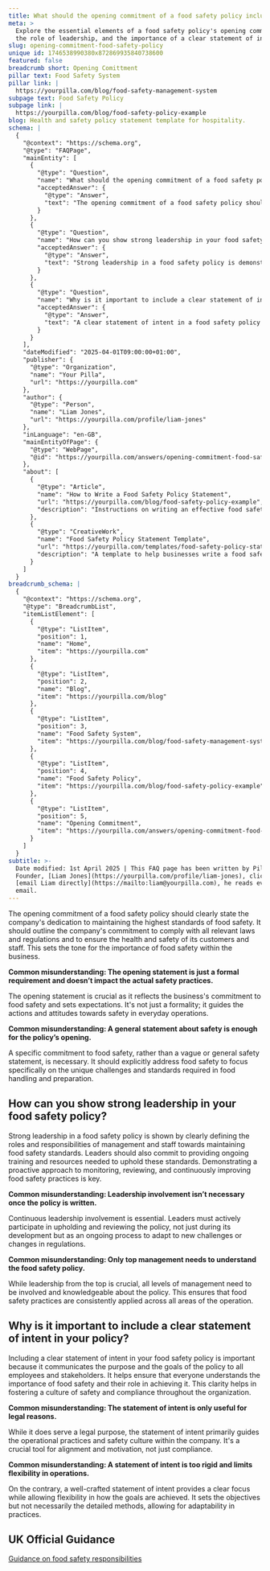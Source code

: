 ```yaml
---
title: What should the opening commitment of a food safety policy include?
meta: >
  Explore the essential elements of a food safety policy's opening commitment,
  the role of leadership, and the importance of a clear statement of intent.
slug: opening-commitment-food-safety-policy
unique id: 1746538990380x872869935840738600
featured: false
breadcrumb short: Opening Comittment
pillar text: Food Safety System
pillar link: |
  https://yourpilla.com/blog/food-safety-management-system
subpage text: Food Safety Policy
subpage link: |
  https://yourpilla.com/blog/food-safety-policy-example
blog: Health and safety policy statement template for hospitality.
schema: |
  {
    "@context": "https://schema.org",
    "@type": "FAQPage",
    "mainEntity": [
      {
        "@type": "Question",
        "name": "What should the opening commitment of a food safety policy include?",
        "acceptedAnswer": {
          "@type": "Answer",
          "text": "The opening commitment of a food safety policy should explicitly state the company's dedication to the highest standards of food safety, outlining adherence to laws and regulations and prioritising customer and staff health and safety. This is fundamental for establishing the importance of food safety within the company."
        }
      },
      {
        "@type": "Question",
        "name": "How can you show strong leadership in your food safety policy?",
        "acceptedAnswer": {
          "@type": "Answer",
          "text": "Strong leadership in a food safety policy is demonstrated by clearly defining management and staff roles and providing ongoing training to uphold food safety standards. It includes a commitment to continual monitoring, review, and improvement of food safety practices."
        }
      },
      {
        "@type": "Question",
        "name": "Why is it important to include a clear statement of intent in your food safety policy?",
        "acceptedAnswer": {
          "@type": "Answer",
          "text": "A clear statement of intent in a food safety policy communicates the goals and purpose to all employees and stakeholders, ensuring comprehension of food safety's importance and individual roles in achieving it, which supports a culture of safety and compliance."
        }
      }
    ],
    "dateModified": "2025-04-01T09:00:00+01:00",
    "publisher": {
      "@type": "Organization",
      "name": "Your Pilla",
      "url": "https://yourpilla.com"
    },
    "author": {
      "@type": "Person",
      "name": "Liam Jones",
      "url": "https://yourpilla.com/profile/liam-jones"
    },
    "inLanguage": "en-GB",
    "mainEntityOfPage": {
      "@type": "WebPage",
      "@id": "https://yourpilla.com/answers/opening-commitment-food-safety-policy"
    },
    "about": [
      {
        "@type": "Article",
        "name": "How to Write a Food Safety Policy Statement",
        "url": "https://yourpilla.com/blog/food-safety-policy-example",
        "description": "Instructions on writing an effective food safety policy statement, including how to structure and word the document for maximum clarity and compliance."
      },
      {
        "@type": "CreativeWork",
        "name": "Food Safety Policy Statement Template",
        "url": "https://yourpilla.com/templates/food-safety-policy-statement",
        "description": "A template to help businesses write a food safety policy statement, with guidelines for adapting the wording to meet specific business needs."
      }
    ]
  }
breadcrumb_schema: |
  {
    "@context": "https://schema.org",
    "@type": "BreadcrumbList",
    "itemListElement": [
      {
        "@type": "ListItem",
        "position": 1,
        "name": "Home",
        "item": "https://yourpilla.com"
      },
      {
        "@type": "ListItem",
        "position": 2,
        "name": "Blog",
        "item": "https://yourpilla.com/blog"
      },
      {
        "@type": "ListItem",
        "position": 3,
        "name": "Food Safety System",
        "item": "https://yourpilla.com/blog/food-safety-management-system"
      },
      {
        "@type": "ListItem",
        "position": 4,
        "name": "Food Safety Policy",
        "item": "https://yourpilla.com/blog/food-safety-policy-example"
      },
      {
        "@type": "ListItem",
        "position": 5,
        "name": "Opening Commitment",
        "item": "https://yourpilla.com/answers/opening-commitment-food-safety-policy"
      }
    ]
  }
subtitle: >-
  Date modified: 1st April 2025 | This FAQ page has been written by Pilla
  Founder, [Liam Jones](https://yourpilla.com/profile/liam-jones), click to
  [email Liam directly](https://mailto:liam@yourpilla.com), he reads every
  email.
---
```

The opening commitment of a food safety policy should clearly state the company's dedication to maintaining the highest standards of food safety. It should outline the company's commitment to comply with all relevant laws and regulations and to ensure the health and safety of its customers and staff. This sets the tone for the importance of food safety within the business.

**Common misunderstanding: The opening statement is just a formal requirement and doesn’t impact the actual safety practices.**

The opening statement is crucial as it reflects the business's commitment to food safety and sets expectations. It's not just a formality; it guides the actions and attitudes towards safety in everyday operations.

**Common misunderstanding: A general statement about safety is enough for the policy’s opening.**

A specific commitment to food safety, rather than a vague or general safety statement, is necessary. It should explicitly address food safety to focus specifically on the unique challenges and standards required in food handling and preparation.

## How can you show strong leadership in your food safety policy?

Strong leadership in a food safety policy is shown by clearly defining the roles and responsibilities of management and staff towards maintaining food safety standards. Leaders should also commit to providing ongoing training and resources needed to uphold these standards. Demonstrating a proactive approach to monitoring, reviewing, and continuously improving food safety practices is key.

**Common misunderstanding: Leadership involvement isn’t necessary once the policy is written.**

Continuous leadership involvement is essential. Leaders must actively participate in upholding and reviewing the policy, not just during its development but as an ongoing process to adapt to new challenges or changes in regulations.

**Common misunderstanding: Only top management needs to understand the food safety policy.**

While leadership from the top is crucial, all levels of management need to be involved and knowledgeable about the policy. This ensures that food safety practices are consistently applied across all areas of the operation.

## Why is it important to include a clear statement of intent in your policy?

Including a clear statement of intent in your food safety policy is important because it communicates the purpose and the goals of the policy to all employees and stakeholders. It helps ensure that everyone understands the importance of food safety and their role in achieving it. This clarity helps in fostering a culture of safety and compliance throughout the organization.

**Common misunderstanding: The statement of intent is only useful for legal reasons.**

While it does serve a legal purpose, the statement of intent primarily guides the operational practices and safety culture within the company. It's a crucial tool for alignment and motivation, not just compliance.

**Common misunderstanding: A statement of intent is too rigid and limits flexibility in operations.**

On the contrary, a well-crafted statement of intent provides a clear focus while allowing flexibility in how the goals are achieved. It sets the objectives but not necessarily the detailed methods, allowing for adaptability in practices.

## UK Official Guidance

[Guidance on food safety responsibilities](https://www.gov.uk/food-safety-your-responsibilities)
